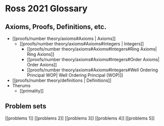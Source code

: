 # Ross 2021 Glossary
## Axioms, Proofs, Definitions, etc.
- [[proofs/number theory/axioms#Axioms | Axioms]]
	- [[proofs/number theory/axioms#Axioms#Integers | Integers]]
		- [[proofs/number theory/axioms#Axioms#Integers#Ring Axioms| Ring Axions]]
		- [[proofs/number theory/axioms#Axioms#Integers#Order Axioms| Order Axions]]
		- [[proofs/number theory/axioms#Axioms#Integers#Well Ordering Principal WOP| Well Ordering Principal (WOP)]]
- [[proofs/number theory/definitions | Definitions]]
- Therums
	- [[primality]]

## Problem sets
[[problems 1]]
[[problems 2]]
[[problems 3]]
[[problems 4]]
[[problems 5]]